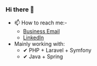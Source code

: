 ### Hi there 👋
- 📫 How to reach me:-
  - [Business Email](mailto:eskandar.pola@codingstreamer.com) 
  - [LinkedIn](https://www.linkedin.com/in/pola-eskandar-a706271b6/)
- Mainly working with:
  - ✔ PHP + Laravel + Symfony
  - ✔ Java + Spring

<!--
**polaeskandar/polaeskandar** is a ✨ _special_ ✨ repository because its `README.md` (this file) appears on your GitHub profile.

- 👯 I’m looking to collaborate on ...
- 🤔 I’m looking for help with ...
- 💬 Ask me about ...
- 😄 Pronouns: ...
- ⚡ Fun fact: ...
-->
